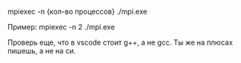 mpiexec -n {кол-во процессов} ./mpi.exe

Пример:
mpiexec -n 2 ./mpi.exe

Проверь еще, что в vscode стоит g++, а не gcc. Ты же на плюсах пишешь, а не на си.
